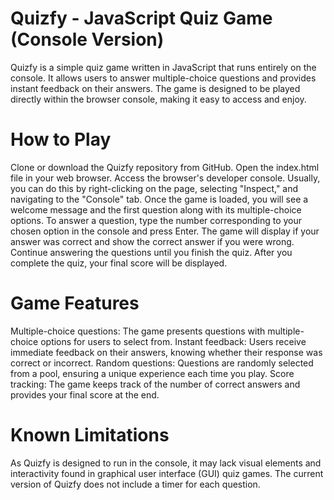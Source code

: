 # Quizfy - JavaScript Quiz Game (Console Version)
Quizfy is a simple quiz game written in JavaScript that runs entirely on the console. It allows users to answer multiple-choice questions and provides instant feedback on their answers. The game is designed to be played directly within the browser console, making it easy to access and enjoy.

# How to Play
Clone or download the Quizfy repository from GitHub.
Open the index.html file in your web browser.
Access the browser's developer console. Usually, you can do this by right-clicking on the page, selecting "Inspect," and navigating to the "Console" tab.
Once the game is loaded, you will see a welcome message and the first question along with its multiple-choice options.
To answer a question, type the number corresponding to your chosen option in the console and press Enter.
The game will display if your answer was correct and show the correct answer if you were wrong.
Continue answering the questions until you finish the quiz.
After you complete the quiz, your final score will be displayed.

# Game Features
Multiple-choice questions: The game presents questions with multiple-choice options for users to select from.
Instant feedback: Users receive immediate feedback on their answers, knowing whether their response was correct or incorrect.
Random questions: Questions are randomly selected from a pool, ensuring a unique experience each time you play.
Score tracking: The game keeps track of the number of correct answers and provides your final score at the end.

# Known Limitations
As Quizfy is designed to run in the console, it may lack visual elements and interactivity found in graphical user interface (GUI) quiz games.
The current version of Quizfy does not include a timer for each question.
